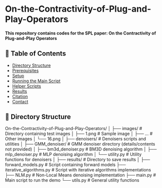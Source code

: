 # On-the-Contractivity-of-Plug-and-Play-Operators

#### This repository contains codes for the SPL paper: On the Contractivity of Plug-and-Play Operators

## 📄 Table of Contents

- [Directory Structure](#-directory-structure)
- [Prerequisites](#-prerequisites)
- [Setup](#-setup)
- [Running the Main Script](#-running-the-main-script)
- [Helper Scripts](#-helper-scripts)
- [Results](#-results)
- [Citation](#-citation)
- [Contact](#-contact)

## 📂 Directory Structure



On-the-Contractivity-of-Plug-and-Play-Operators/
│
├── images/ # Directory containing test images
│ ├── 1.png # Sample image
│ ├── ... # Other images
│ └── 16.png
│
├── denoisers/ # Denoisers scripts and utilities
│ ├── GMM_denoiser/ # GMM denoiser directory (details/contents not provided)
│ ├── bm3d_denoiser.py # BM3D denoising algorithm
│ ├── mlp_denoiser.py # MLP denoising algorithm
│ └── utility.py # Utility functions for denoisers
│
├── results/ # Directory to save results
│
├── forward_models.py # Script containing forward models
├── iterative_algorithms.py # Script with iterative algorithms implementations
├── NLM.py # Non-Local Means denoising implementation
├── main.py # Main script to run the demo
└── utils.py # General utility functions
